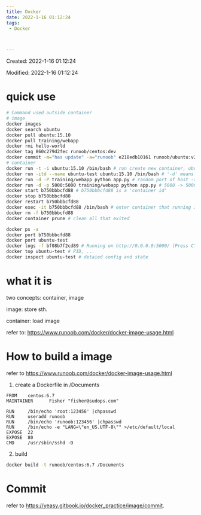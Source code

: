 ```yaml
---
title: Docker
date: 2022-1-16 01:12:24
tags:
 - Docker



---
```


Created: 2022-1-16 01:12:24

Modified: 2022-1-16 01:12:24

<!--more-->

# quick use

```bash
# Command used outside container
# image
docker images
docker search ubuntu
docker pull ubuntu:15.10
docker pull training/webapp
docker rmi hello-world
docker tag 860c279d2fec runoob/centos:dev
docker commit -m="has update" -a="runoob" e218edb10161 runoob/ubuntu:v2 # ?
# container
docker run -t -i ubuntu:15.10 /bin/bash # run create new container, ubuntu is a 'image name'
docker run -itd --name ubuntu-test ubuntu:15.10 /bin/bash # '-d' means running in background
docker run -d -P training/webapp python app.py # random port of host -> port of container
docker run -d -p 5000:5000 training/webapp python app.py # 5000 -> 5000
docker start b750bbbcfd88 # b750bbbcfd88 is a 'container id'
docker stop b750bbbcfd88
docker restart b750bbbcfd88
docker exec -it b750bbbcfd88 /bin/bash # enter container that running in background
docker rm -f b750bbbcfd88
docker container prune # clean all that exited

docker ps -a
docker port b750bbbcfd88
docker port ubuntu-test
docker logs -f bf08b7f2cd89 # Running on http://0.0.0.0:5000/ (Press CTRL+C to quit)
docker top ubuntu-test # PID, ...
docker inspect ubuntu-test # detaied config and state
```



# what it is

two concepts: container, image

image: store sth. 

container: load image

refer to: https://www.runoob.com/docker/docker-image-usage.html

# How to build a image

refer to https://www.runoob.com/docker/docker-image-usage.html

1. create a Dockerfile in /Documents

```
FROM    centos:6.7
MAINTAINER      Fisher "fisher@sudops.com"

RUN     /bin/echo 'root:123456' |chpasswd
RUN     useradd runoob
RUN     /bin/echo 'runoob:123456' |chpasswd
RUN     /bin/echo -e "LANG=\"en_US.UTF-8\"" >/etc/default/local
EXPOSE  22
EXPOSE  80
CMD     /usr/sbin/sshd -D
```

2. build 

```bash
docker build -t runoob/centos:6.7 /Documents
```

# Commit

refer to https://yeasy.gitbook.io/docker_practice/image/commit.
